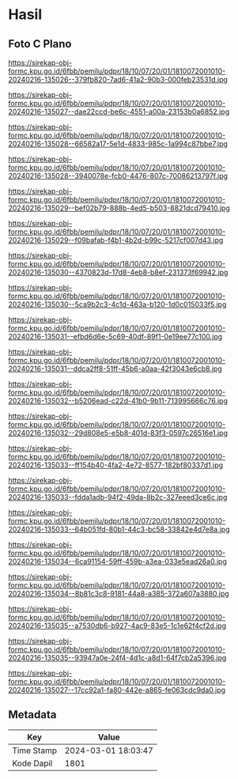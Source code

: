 # Hasil

## Foto C Plano

https://sirekap-obj-formc.kpu.go.id/6fbb/pemilu/pdpr/18/10/07/20/01/1810072001010-20240216-135026--379fb820-7ad6-41a2-90b3-000feb23531d.jpg

https://sirekap-obj-formc.kpu.go.id/6fbb/pemilu/pdpr/18/10/07/20/01/1810072001010-20240216-135027--dae22ccd-be6c-4551-a00a-23153b0a6852.jpg

https://sirekap-obj-formc.kpu.go.id/6fbb/pemilu/pdpr/18/10/07/20/01/1810072001010-20240216-135028--66582a17-5e1d-4833-985c-1a994c87bbe7.jpg

https://sirekap-obj-formc.kpu.go.id/6fbb/pemilu/pdpr/18/10/07/20/01/1810072001010-20240216-135028--3940078e-fcb0-4476-807c-70086213797f.jpg

https://sirekap-obj-formc.kpu.go.id/6fbb/pemilu/pdpr/18/10/07/20/01/1810072001010-20240216-135029--bef02b79-888b-4ed5-b503-8821dcd79410.jpg

https://sirekap-obj-formc.kpu.go.id/6fbb/pemilu/pdpr/18/10/07/20/01/1810072001010-20240216-135029--f09bafab-f4b1-4b2d-b99c-5217cf007d43.jpg

https://sirekap-obj-formc.kpu.go.id/6fbb/pemilu/pdpr/18/10/07/20/01/1810072001010-20240216-135030--4370823d-17d8-4eb8-b8ef-231373f69942.jpg

https://sirekap-obj-formc.kpu.go.id/6fbb/pemilu/pdpr/18/10/07/20/01/1810072001010-20240216-135030--5ca9b2c3-4c1d-463a-b120-1d0c015033f5.jpg

https://sirekap-obj-formc.kpu.go.id/6fbb/pemilu/pdpr/18/10/07/20/01/1810072001010-20240216-135031--efbd6d6e-5c69-40df-89f1-0e19ee77c100.jpg

https://sirekap-obj-formc.kpu.go.id/6fbb/pemilu/pdpr/18/10/07/20/01/1810072001010-20240216-135031--ddca2ff8-51ff-45b6-a0aa-42f3043e6cb8.jpg

https://sirekap-obj-formc.kpu.go.id/6fbb/pemilu/pdpr/18/10/07/20/01/1810072001010-20240216-135032--b5206ead-c22d-41b0-9b11-713995666c76.jpg

https://sirekap-obj-formc.kpu.go.id/6fbb/pemilu/pdpr/18/10/07/20/01/1810072001010-20240216-135032--29d808e5-e5b8-401d-83f3-0597c26516e1.jpg

https://sirekap-obj-formc.kpu.go.id/6fbb/pemilu/pdpr/18/10/07/20/01/1810072001010-20240216-135033--ff154b40-4fa2-4e72-8577-182bf80337d1.jpg

https://sirekap-obj-formc.kpu.go.id/6fbb/pemilu/pdpr/18/10/07/20/01/1810072001010-20240216-135033--fdda1adb-94f2-49da-8b2c-327eeed3ce6c.jpg

https://sirekap-obj-formc.kpu.go.id/6fbb/pemilu/pdpr/18/10/07/20/01/1810072001010-20240216-135033--64b051fd-80b1-44c3-bc58-33842e4d7e8a.jpg

https://sirekap-obj-formc.kpu.go.id/6fbb/pemilu/pdpr/18/10/07/20/01/1810072001010-20240216-135034--6ca91154-59ff-459b-a3ea-033e5ead26a0.jpg

https://sirekap-obj-formc.kpu.go.id/6fbb/pemilu/pdpr/18/10/07/20/01/1810072001010-20240216-135034--8b81c3c8-9181-44a8-a385-372a607a3880.jpg

https://sirekap-obj-formc.kpu.go.id/6fbb/pemilu/pdpr/18/10/07/20/01/1810072001010-20240216-135035--a7530db6-b927-4ac9-83e5-1c1e62f4cf2d.jpg

https://sirekap-obj-formc.kpu.go.id/6fbb/pemilu/pdpr/18/10/07/20/01/1810072001010-20240216-135035--93947a0e-24f4-4d1c-a8d1-64f7cb2a5396.jpg

https://sirekap-obj-formc.kpu.go.id/6fbb/pemilu/pdpr/18/10/07/20/01/1810072001010-20240216-135027--17cc92a1-fa80-442e-a865-fe063cdc9da0.jpg


## Metadata

| Key        | Value               |
| ---------- | ------------------- |
| Time Stamp | 2024-03-01 18:03:47 |
| Kode Dapil | 1801                |



